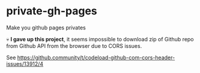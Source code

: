 # private-gh-pages
Make you github pages privates

💀 **I gave up this project**, it seems impossible to download zip of Github repo from Github API from the browser due to CORS issues.

See https://github.community/t/codeload-github-com-cors-header-issues/13912/4